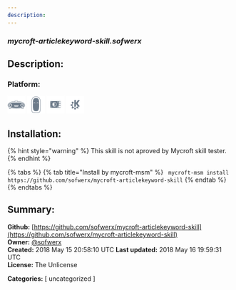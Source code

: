 ```yaml
---
description: 
---
```


### _mycroft-articlekeyword-skill.sofwerx_  
## Description:  
  
  
  
### Platform:  
 ![Mark I](../.gitbook/assets/mark-1-icon.png)  ![Mark II](../.gitbook/assets/mark-2-icon.png)  ![Picroft](../.gitbook/assets/picroft-icon.png)  ![plasmoid](../.gitbook/assets/kde.png)   
## Installation:  
{% hint style="warning" %}
This skill is not aproved by Mycroft skill tester.
{% endhint %}
    
{% tabs %}
{% tab title="Install by mycroft-msm" %}
``` mycroft-msm install https://github.com/sofwerx/mycroft-articlekeyword-skill```
{% endtab %}
  {% endtabs %}
    
## Summary:  
**Github:** [https://github.com/sofwerx/mycroft-articlekeyword-skill](https://github.com/sofwerx/mycroft-articlekeyword-skill)  
**Owner:** [@sofwerx](https://github.com/sofwerx)  
**Created:** 2018 May 15 20:58:10 UTC  **Last updated:** 2018 May 16 19:59:31 UTC  
**License:** The Unlicense  
  
**Categories:** [ uncategorized ]   
